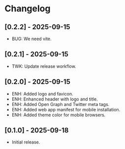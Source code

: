 # Changelog

## [0.2.2] - 2025-09-15
* BUG: We need vite.

## [0.2.1] - 2025-09-15
* TWK: Update release workflow.

## [0.2.0] - 2025-09-15
* ENH: Added logo and favicon.
* ENH: Enhanced header with logo and title.
* ENH: Added Open Graph and Twitter meta tags.
* ENH: Added web app manifest for mobile installation.
* ENH: Added theme color for mobile browsers.

## [0.1.0] - 2025-09-18
* Initial release.
